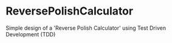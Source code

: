 # ReversePolishCalculator
Simple design of a 'Reverse Polish Calculator' using Test Driven Development (TDD)

